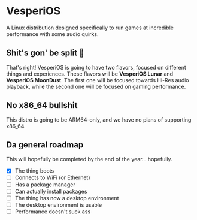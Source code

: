 # VesperiOS
A Linux distribution designed specifically to run games at incredible performance with some audio quirks.

## Shit's gon' be split 🥶
That's right! VesperiOS is going to have two flavors, focused on different things and experiences. These flavors will be **VesperiOS Lunar** and **VesperiOS MoonDust**. The first one will be focused towards Hi-Res audio playback, while the second one will be focused on gaming performance.

## No x86_64 bullshit
This distro is going to be ARM64-only, and we have no plans of supporting x86_64.

## Da general roadmap
This will hopefully be completed by the end of the year... hopefully.
- [x] The thing boots
- [ ] Connects to WiFi (or Ethernet)
- [ ] Has a package manager
- [ ] Can actually install packages
- [ ] The thing has now a desktop environment
- [ ] The desktop environment is usable
- [ ] Performance doesn't suck ass
